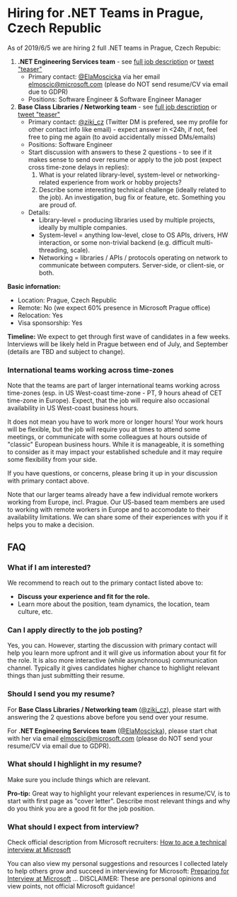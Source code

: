 # Hiring for .NET Teams in Prague, Czech Republic

As of 2019/6/5 we are hiring 2 full .NET teams in Prague, Czech Repubic:
1. **.NET Engineering Services team** - see [full job description](https://careers.microsoft.com/i/us/en/job/632975/Software-Engineer-Core-Development-Tools) or [tweet "teaser"](https://twitter.com/ziki_cz/status/1136498403418955776)
    * Primary contact: [@ElaMoscicka](https://twitter.com/ElaMoscicka) via her email [elmoscic@microsoft.com](mailto:elmoscic@microsoft.com) (please do NOT send resume/CV via email due to GDPR)
    * Positions: Software Engineer & Software Engineer Manager
1. **Base Class Libraries / Networking team** - see [full job description](https://careers.microsoft.com/i/us/en/job/633945/Software-Engineer-NET-Core-Platform) or [tweet "teaser"](https://twitter.com/ziki_cz/status/1136498644725698561)
    * Primary contact: [@ziki_cz](https://twitter.com/ziki_cz) (Twitter DM is prefered, see my profile for other contact info like email) - expect answer in <24h, if not, feel free to ping me again (to avoid accidentally missed DMs/emails)
    * Positions: Software Engineer
    * Start discussion with answers to these 2 questions - to see if it makes sense to send over resume or apply to the job post (expect cross time-zone delays in replies):
        1. What is your related library-level, system-level or networking-related experience from work or hobby projects?
        2. Describe some interesting technical challenge (ideally related to the job). An investigation, bug fix or feature, etc. Something you are proud of.
    * Details:
        * Library-level = producing libraries used by multiple projects, ideally by multiple companies.
        * System-level = anything low-level, close to OS APIs, drivers, HW interaction, or some non-trivial backend (e.g. difficult multi-threading, scale).
        * Networking = libraries / APIs / protocols operating on network to communicate between computers. Server-side, or client-sie, or both.


**Basic infornation:**
* Location: Prague, Czech Republic
* Remote: No (we expect 60% presence in Microsoft Prague office)
* Relocation: Yes
* Visa sponsorship: Yes


**Timeline:** We expect to get through first wave of candidates in a few weeks.
Interviews will be likely held in Prague between end of July, and September (details are TBD and subject to change).

### International teams working across time-zones

Note that the teams are part of larger international teams working across time-zones (esp. in US West-coast time-zone - PT, 9 hours ahead of CET time-zone in Europe).
Expect, that the job will require also occasional availability in US West-coast business hours.

It does not mean you have to work more or longer hours!
Your work hours will be flexible, but the job will require you at times to attend some meetings, or communicate with some colleagues at hours outside of "classic" European business hours.
While it is manageable, it is something to consider as it may impact your established schedule and it may require some flexibility from your side.

If you have questions, or concerns, please bring it up in your discussion with primary contact above.

Note that our larger teams already have a few individual remote workers working from Europe, incl. Prague.
Our US-based team members are used to working with remote workers in Europe and to accomodate to their availability limitations.
We can share some of their experiences with you if it helps you to make a decision.


## FAQ


### What if I am interested?

We recommend to reach out to the primary contact listed above to:
* **Discuss your experience and fit for the role.**
* Learn more about the position, team dynamics, the location, team culture, etc.


### Can I apply directly to the job posting?

Yes, you can.
However, starting the discussion with primary contact will help you learn more upfront and it will give us information about your fit for the role.
It is also more interactive (while asynchronous) communication channel.
Typically it gives candidates higher chance to highlight relevant things than just submitting their resume.


### Should I send you my resume?

For **Base Class Libraries / Networking team** ([@ziki_cz](https://twitter.com/ziki_cz)), please start with answering the 2 questions above before you send over your resume.

For **.NET Engineering Services team** ([@ElaMoscicka](https://twitter.com/ElaMoscicka)), please start chat with her via email [elmoscic@microsoft.com](mailto:elmoscic@microsoft.com) (please do NOT send your resume/CV via email due to GDPR).


### What should I highlight in my resume?

Make sure you include things which are relevant.

**Pro-tip:** Great way to highlight your relevant experiences in resume/CV, is to start with first page as "cover letter".
Describe most relevant things and why do you think you are a good fit for the job position.


### What should I expect from interview?

Check official description from Microsoft recruiters: [How to ace a technical interview at Microsoft](https://news.microsoft.com/life/how-to-ace-a-technical-interview-at-microsoft)

You can also view my personal suggestions and resources I collected lately to help others grow and succeed in interviewing for Microsoft: [Preparing for Interview at Microsoft](/interview_prep)
... DISCLAIMER: These are personal opinions and view points, not official Microsoft guidance!
